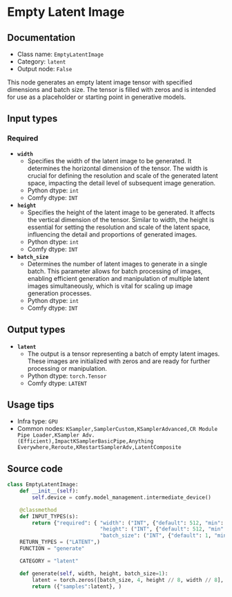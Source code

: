 # Empty Latent Image
## Documentation
- Class name: `EmptyLatentImage`
- Category: `latent`
- Output node: `False`

This node generates an empty latent image tensor with specified dimensions and batch size. The tensor is filled with zeros and is intended for use as a placeholder or starting point in generative models.
## Input types
### Required
- **`width`**
    - Specifies the width of the latent image to be generated. It determines the horizontal dimension of the tensor. The width is crucial for defining the resolution and scale of the generated latent space, impacting the detail level of subsequent image generation.
    - Python dtype: `int`
    - Comfy dtype: `INT`
- **`height`**
    - Specifies the height of the latent image to be generated. It affects the vertical dimension of the tensor. Similar to width, the height is essential for setting the resolution and scale of the latent space, influencing the detail and proportions of generated images.
    - Python dtype: `int`
    - Comfy dtype: `INT`
- **`batch_size`**
    - Determines the number of latent images to generate in a single batch. This parameter allows for batch processing of images, enabling efficient generation and manipulation of multiple latent images simultaneously, which is vital for scaling up image generation processes.
    - Python dtype: `int`
    - Comfy dtype: `INT`
## Output types
- **`latent`**
    - The output is a tensor representing a batch of empty latent images. These images are initialized with zeros and are ready for further processing or manipulation.
    - Python dtype: `torch.Tensor`
    - Comfy dtype: `LATENT`
## Usage tips
- Infra type: `GPU`
- Common nodes: `KSampler,SamplerCustom,KSamplerAdvanced,CR Module Pipe Loader,KSampler Adv. (Efficient),ImpactKSamplerBasicPipe,Anything Everywhere,Reroute,KRestartSamplerAdv,LatentComposite`


## Source code
```python
class EmptyLatentImage:
    def __init__(self):
        self.device = comfy.model_management.intermediate_device()

    @classmethod
    def INPUT_TYPES(s):
        return {"required": { "width": ("INT", {"default": 512, "min": 16, "max": MAX_RESOLUTION, "step": 8}),
                              "height": ("INT", {"default": 512, "min": 16, "max": MAX_RESOLUTION, "step": 8}),
                              "batch_size": ("INT", {"default": 1, "min": 1, "max": 4096})}}
    RETURN_TYPES = ("LATENT",)
    FUNCTION = "generate"

    CATEGORY = "latent"

    def generate(self, width, height, batch_size=1):
        latent = torch.zeros([batch_size, 4, height // 8, width // 8], device=self.device)
        return ({"samples":latent}, )

```

